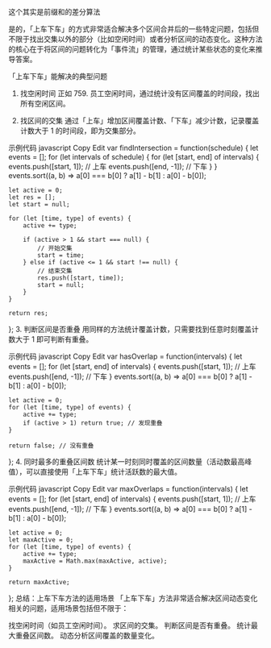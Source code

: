 这个其实是前缀和的差分算法


是的，「上车下车」的方式非常适合解决多个区间合并后的一些特定问题，包括但不限于找出交集以外的部分（比如空闲时间）或者分析区间的动态变化。这种方法的核心在于将区间的问题转化为「事件流」的管理，通过统计某些状态的变化来推导答案。

「上车下车」能解决的典型问题
1. 找空闲时间
正如 759. 员工空闲时间，通过统计没有区间覆盖的时间段，找出所有空闲区间。

2. 找区间的交集
通过「上车」增加区间覆盖计数、「下车」减少计数，记录覆盖计数大于 1 的时间段，即为交集部分。

示例代码
javascript
Copy
Edit
var findIntersection = function(schedule) {
    let events = [];
    for (let intervals of schedule) {
        for (let [start, end] of intervals) {
            events.push([start, 1]); // 上车
            events.push([end, -1]); // 下车
        }
    }
    events.sort((a, b) => a[0] === b[0] ? a[1] - b[1] : a[0] - b[0]);

    let active = 0;
    let res = [];
    let start = null;

    for (let [time, type] of events) {
        active += type;

        if (active > 1 && start === null) {
            // 开始交集
            start = time;
        } else if (active <= 1 && start !== null) {
            // 结束交集
            res.push([start, time]);
            start = null;
        }
    }

    return res;
};
3. 判断区间是否重叠
用同样的方法统计覆盖计数，只需要找到任意时刻覆盖计数大于 1 即可判断有重叠。

示例代码
javascript
Copy
Edit
var hasOverlap = function(intervals) {
    let events = [];
    for (let [start, end] of intervals) {
        events.push([start, 1]); // 上车
        events.push([end, -1]); // 下车
    }
    events.sort((a, b) => a[0] === b[0] ? a[1] - b[1] : a[0] - b[0]);

    let active = 0;
    for (let [time, type] of events) {
        active += type;
        if (active > 1) return true; // 发现重叠
    }

    return false; // 没有重叠
};
4. 同时最多的重叠区间数
统计某一时刻同时覆盖的区间数量（活动数最高峰值），可以直接使用「上车下车」统计活跃数的最大值。

示例代码
javascript
Copy
Edit
var maxOverlaps = function(intervals) {
    let events = [];
    for (let [start, end] of intervals) {
        events.push([start, 1]); // 上车
        events.push([end, -1]); // 下车
    }
    events.sort((a, b) => a[0] === b[0] ? a[1] - b[1] : a[0] - b[0]);

    let active = 0;
    let maxActive = 0;
    for (let [time, type] of events) {
        active += type;
        maxActive = Math.max(maxActive, active);
    }

    return maxActive;
};
总结：上车下车方法的适用场景
「上车下车」方法非常适合解决区间动态变化相关的问题，适用场景包括但不限于：

找空闲时间（如员工空闲时间）。
求区间的交集。
判断区间是否有重叠。
统计最大重叠区间数。
动态分析区间覆盖的数量变化。
